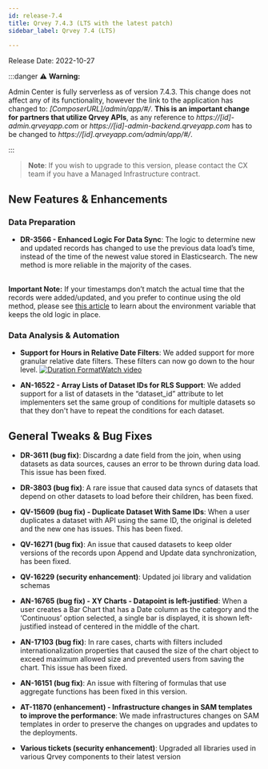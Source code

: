 ```yaml
---
id: release-7.4
title: Qrvey 7.4.3 (LTS with the latest patch)
sidebar_label: Qrvey 7.4 (LTS)
 
---
```

<div style={{textAlign: "justify"}}>

Release Date: 2022-10-27

:::danger :warning: **Warning:**

  Admin Center is fully serverless as of version 7.4.3. This change does not affect any of its functionality, however the link to the application has changed to:  *[ComposerURL]/admin/app/#/*. **This is an important change for partners that utilize Qrvey APIs**, as any reference to *https://[id]-admin.qrveyapp.com* or *https://[id]-admin-backend.qrveyapp.com* has to be changed to *https://[id].qrveyapp.com/admin/app/#/*. 

:::

 >**Note**: If you wish to upgrade to this version, please contact the CX team if you have a Managed Infrastructure contract. 
 
## New Features & Enhancements
 
### Data Preparation
 
* **DR-3566 - Enhanced Logic For Data Sync**: The logic to determine new and updated records has changed to use the previous data load’s time, instead of the time of the newest value stored in Elasticsearch. The new method is more reliable in the majority of the cases.
<br/><br/>

**Important Note:** If your timestamps don’t match the actual time that the records were added/updated, and you prefer to continue using the old method, please see [this article](../../composer/05-Working%20with%20Data/Datasets/02-Design/04-Data%20Syncronization/data-sync.md#deciding-the-sync-logic) to learn about the environment variable that keeps the old logic in place.
 
### Data Analysis & Automation

* **Support for Hours in Relative Date Filters**: We added support for more granular relative date filters. These filters can now go down to the hour level. <a href="/docs/video-training/release/version-7.6#filtering-with-relative-dates-using-time-values" target="_blank" className="tooltip"><img alt="Duration Format" src="https://s3.amazonaws.com/cdn.qrvey.com/documentation_assets/release-notes/video_icon.png#thumbnail-20" className="video-icon-png" /><span className="tooltiptext">Watch video</span></a>
 
* **AN-16522 - Array Lists of Dataset IDs for RLS Support**: We added support for a list of datasets in the “dataset_id” attribute to let implementers set the same group of conditions for multiple datasets so that they don't have to repeat the conditions for each dataset.
 
## General Tweaks & Bug Fixes
 
* **DR-3611 (bug fix)**: Discardng a date field from the join, when using datasets as data sources, causes an error to be thrown during data load. This issue has been fixed.

* **DR-3803 (bug fix)**: A rare issue that caused data syncs of datasets that depend on other datasets to load before their children, has been fixed.

* **QV-15609 (bug fix) - Duplicate Dataset With Same IDs**: When a user duplicates a dataset with API using the same ID, the original is deleted and the new one has issues. This has been fixed.
 
* **QV-16271 (bug fix)**: An issue that caused datasets to keep older versions of the records upon Append and Update data synchronization, has been fixed.

* **QV-16229 (security enhancement)**: Updated joi library and validation schemas

* **AN-16765 (bug fix) - XY Charts - Datapoint is left-justified**: When a user creates a Bar Chart that has a Date column as the category and the ‘Continuous’ option selected, a single bar is displayed, it is shown left-justified instead of centered in the middle of the chart.
 
* **AN-17103 (bug fix)**: In rare cases, charts with filters included internationalization properties that caused the size of the chart object to exceed maximum allowed size and prevented users from saving the chart. This issue has been fixed.

* **AN-16151 (bug fix)**: An issue with filtering of formulas that use aggregate functions has been fixed in this version. 

* **AT-11870 (enhancement) - Infrastructure changes in SAM templates to improve the performance**: We made infrastructures changes on SAM templates in order to preserve the changes on upgrades and updates to the deployments.

* **Various tickets (security enhancement)**: Upgraded all libraries used in various Qrvey components to their latest version

 
</div>

